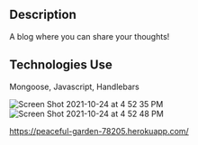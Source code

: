 ## Description
A blog where you can share your thoughts!

## Technologies Use
Mongoose, Javascript, Handlebars

![Screen Shot 2021-10-24 at 4 52 35 PM](https://user-images.githubusercontent.com/78561316/138618283-ee0df05f-e5bc-4e7f-9ddb-5efcba4b4330.png)
![Screen Shot 2021-10-24 at 4 52 48 PM](https://user-images.githubusercontent.com/78561316/138618440-ec31b1ec-1f45-4489-935a-6d4f0f12c3e1.png)

https://peaceful-garden-78205.herokuapp.com/
